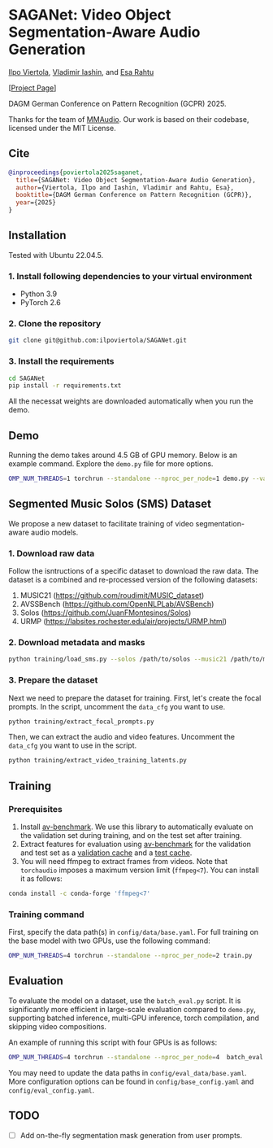 # SAGANet: Video Object Segmentation-Aware Audio Generation

[Ilpo Viertola](https://scholar.google.com/citations?user=gGWNg4EAAAAJ&hl=en), [Vladimir Iashin](https://scholar.google.com/citations?user=rh8_sSkAAAAJ&hl=en), and [Esa Rahtu](https://scholar.google.com/citations?user=SmGZwHYAAAAJ&hl=en)

[[Project Page](saganet.notion.site)]

DAGM German Conference on Pattern Recognition (GCPR) 2025.

Thanks for the team of [MMAudio](https://github.com/hkchengrex/MMAudio). Our work is based on their codebase, licensed under the MIT License.

## Cite

```bibtex
@inproceedings{poviertola2025saganet,
  title={SAGANet: Video Object Segmentation-Aware Audio Generation},
  author={Viertola, Ilpo and Iashin, Vladimir and Rahtu, Esa},
  booktitle={DAGM German Conference on Pattern Recognition (GCPR)},
  year={2025}
}
```

## Installation

Tested with Ubuntu 22.04.5.

### 1. Install following dependencies to your virtual environment

- Python 3.9
- PyTorch 2.6

### 2. Clone the repository

```bash
git clone git@github.com:ilpoviertola/SAGANet.git
```

### 3. Install the requirements

```bash
cd SAGANet
pip install -r requirements.txt
```

All the necessat weights are downloaded automatically when you run the demo.

## Demo

Running the demo takes around 4.5 GB of GPU memory. Below is an example command. Explore the `demo.py` file for more options.

```bash
OMP_NUM_THREADS=1 torchrun --standalone --nproc_per_node=1 demo.py --variant saganet_small --video ./example/Vid_09_Jesus_tpt_vn_159092_164092.mp4 --mask_video ./example/Masks_02_vn_09_Jesus_159092_164092.mp4 --prompt violin --negative_prompt trumpet
```

## Segmented Music Solos (SMS) Dataset

We propose a new dataset to facilitate training of video segmentation-aware audio models.

### 1. Download raw data

Follow the isntructions of a specific dataset to download the raw data. The dataset is a combined and re-processed version of the following datasets:

1. MUSIC21 (https://github.com/roudimit/MUSIC_dataset)
2. AVSSBench (https://github.com/OpenNLPLab/AVSBench)
3. Solos (https://github.com/JuanFMontesinos/Solos)
4. URMP (https://labsites.rochester.edu/air/projects/URMP.html)

### 2. Download metadata and masks

```bash
python training/load_sms.py --solos /path/to/solos --music21 /path/to/music21 --avssbench /path/to/avs-semantic-v2-25fps --urmp /path/to/URMP
```

### 3. Prepare the dataset

Next we need to prepare the dataset for training. First, let's create the focal prompts. In the script, uncomment the `data_cfg` you want to use.

```bash
python training/extract_focal_prompts.py
```

Then, we can extract the audio and video features. Uncomment the `data_cfg` you want to use in the script.

```bash
python training/extract_video_training_latents.py
```

## Training

### Prerequisites

1. Install [av-benchmark](https://github.com/hkchengrex/av-benchmark). We use this library to automatically evaluate on the validation set during training, and on the test set after training.
2. Extract features for evaluation using [av-benchmark](https://github.com/hkchengrex/av-benchmark) for the validation and test set as a [validation cache](https://github.com/hkchengrex/MMAudio/blob/34bf089fdd2e457cd5ef33be96c0e1c8a0412476/config/data/base.yaml#L38) and a [test cache](https://github.com/hkchengrex/MMAudio/blob/34bf089fdd2e457cd5ef33be96c0e1c8a0412476/config/data/base.yaml#L31).
3. You will need ffmpeg to extract frames from videos. Note that `torchaudio` imposes a maximum version limit (`ffmpeg<7`). You can install it as follows:

```bash
conda install -c conda-forge 'ffmpeg<7'
```

### Training command

First, specify the data path(s) in `config/data/base.yaml`. For full training on the base model with two GPUs, use the following command:

```bash
OMP_NUM_THREADS=4 torchrun --standalone --nproc_per_node=2 train.py
```

## Evaluation

To evaluate the model on a dataset, use the `batch_eval.py` script. It is significantly more efficient in large-scale evaluation compared to `demo.py`, supporting batched inference, multi-GPU inference, torch compilation, and skipping video compositions.

An example of running this script with four GPUs is as follows:

```bash
OMP_NUM_THREADS=4 torchrun --standalone --nproc_per_node=4  batch_eval.py duration_s=5 dataset=urmp model=small_44k_sa num_workers=8
```

You may need to update the data paths in `config/eval_data/base.yaml`.
More configuration options can be found in `config/base_config.yaml` and `config/eval_config.yaml`.

## TODO

- [ ] Add on-the-fly segmentation mask generation from user prompts.
